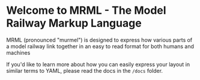 # Welcome to MRML - The Model Railway Markup Language

MRML (pronounced "murmel") is designed to express how various parts of a model railway link together in an easy to read format for both humans and machines

If you'd like to learn more about how you can easily express your layout in similar terms to YAML, please read the docs in the `/docs` folder.
